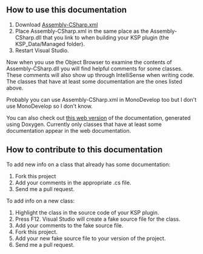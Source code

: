 How to use this documentation
-----------------------------

1. Download [Assembly-CSharp.xml](https://raw.githubusercontent.com/Anatid/XML-Documentation-for-the-KSP-API/master/Assembly-CSharp.xml) 
2. Place Assembly-CSharp.xml in the same place as the Assembly-CSharp.dll that you link to when building your KSP plugin (the KSP_Data/Managed folder). 
3. Restart Visual Studio.

Now when you use the Object Browser to examine the contents of Assembly-CSharp.dll you will find helpful comments for some classes. These comments will also show up through IntelliSense when writing code. The classes that have at least some documentation are the ones listed above.

Probably you can use Assembly-CSharp.xml in MonoDevelop too but I don't use MonoDevelop so I don't know.

You can also check out [this web version](http://anatid.github.io/XML-Documentation-for-the-KSP-API/annotated.html) of the documentation, generated using Doxygen. Currently only classes that have at least some documentation appear in the web documentation.

How to contribute to this documentation
---------------------------------------

To add new info on a class that already has some documentation: 

1. Fork this project
2. Add your comments in the appropriate .cs file.
3. Send me a pull request.

To add info on a new class: 

1. Highlight the class in the source code of your KSP plugin.
2. Press F12. Visual Studio will create a fake source file for the class. 
3. Add your comments to the fake source file. 
4. Fork this project.
5. Add your new fake source file to your version of the project. 
6. Send me a pull request.
